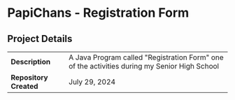 # PapiChans - Registration Form

## Project Details

|                     |                     |
| ------------------- | --------------------|
| **Description**     | A Java Program called "Registration Form" one of the activities during my Senior High School |
| **Repository Created**    | July 29, 2024 |
